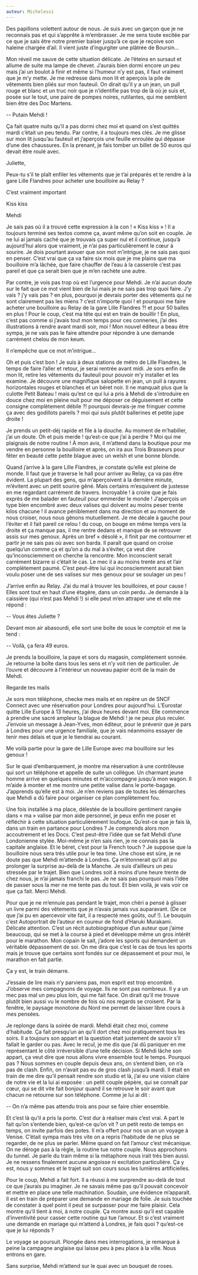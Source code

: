 ```yaml
---
auteur: Michelessi
---
```


Des papillons volettent autour de nous. Je suis avec un garçon que je ne reconnais pas et qui s’apprête à m’embrasser. Je me sens toute excitée par ce que je sais être notre premier baiser jusqu’à ce que je reçoive son haleine chargée d’ail. Il vient juste d’ingurgiter une plâtrée de Boursin...

Mon réveil me sauve de cette situation délicate. Je l’éteins en sursaut et allume de suite ma lampe de chevet. J’aurais bien dormi encore un peu mais j’ai un boulot à finir et même si l’humeur n’y est pas, il faut vraiment que je m’y mette. Je me redresse dans mon lit et aperçois la pile de vêtements bien pliés sur mon fauteuil. On dirait qu’il y a un jean, un pull rouge et blanc et un truc noir que je n’identifie pas trop de là où je suis et, posée sur le tout, une paire de pompes noires, rutilantes, qui me semblent bien être des Doc Martens.

-- Putain Mehdi !

Ça fait quatre nuits qu’il a pas dormi chez moi et quand on s’est quittés mardi c’était un peu tendu. Par contre, il a toujours mes clés. Je me glisse sur mon lit jusqu’au fauteuil et j’aperçois une feuille enroulée qui dépasse d’une des chaussures. En la prenant, je fais tomber un billet de 50 euros qui devait être roulé avec.

Juliette,

Peux-tu s’il te plaît enfiler les vêtements que je t’ai préparés et te rendre à la gare Lille Flandres pour acheter une bouilloire au Relay ?

C’est vraiment important

Kiss kiss

Mehdi

Je sais pas où il a trouvé cette expression à la con ! « Kiss kiss » ! Il a toujours terminé ses textos comme ça, avant même qu’on soit en couple. Je ne lui ai jamais caché que je trouvais ça super nul et il continue, jusqu’à aujourd’hui alors que vraiment, je n’ai pas particulièrement le cœur à sourire. Je dois pourtant avouer que son mot m’intrigue, je ne sais pas quoi en penser. C’est vrai que ça va faire six mois que je me plains que ma bouilloire m’a lâchée, que faire chauffer de l’eau à la casserole c’est pas pareil et que ça serait bien que je m’en rachète une autre. 

Par contre, je vois pas trop où est l’urgence pour Mehdi. Je n’ai aucun doute sur le fait que ce mot vient bien de lui mais je ne sais pas trop quoi faire. J’y vais ? j’y vais pas ? en plus, pourquoi je devrais porter des vêtements qui ne sont clairement pas les miens ? c’est n’importe quoi ! et pourquoi me faire acheter une bouilloire au Relay de la gare Lille Flandres ?! et pour 50 balles en plus ! Pour le coup, c’est ma tête qui est en train de bouillir ! En plus, c’est pas comme si j’avais tout mon temps pour ces conneries, j’ai des illustrations à rendre avant mardi soir, moi ! Mon nouvel éditeur a beau être sympa, je ne vais pas le faire attendre pour répondre à une demande carrément chelou de mon keum.

Il n’empêche que ce mot m’intrigue...

Oh et puis c’est bon ! Je suis à deux stations de métro de Lille Flandres, le temps de faire l’aller et retour, je serai rentrée avant midi. Je sors enfin de mon lit, retire les vêtements du fauteuil pour pouvoir m’y installer et les examine. Je découvre une magnifique salopette en jean, un pull à rayures horizontales rouges et blanches et un béret noir. Il ne manquait plus que la culotte Petit Bateau ! mais qu’est ce qui lui a pris à Mehdi de s’introduire en douce chez moi en pleine nuit pour me déposer ce déguisement et cette consigne complètement débile ?! pourquoi devrais-je me fringuer comme ça avec des godillots pareils ? moi qui suis plutôt ballerines et petite jupe droite !

Je prends un petit-déj rapide et file à la douche. Au moment de m’habiller, j’ai un doute. Oh et puis merde ! qu’est-ce que j’ai à perdre ? Moi qui me plaignais de notre routine ! À mon avis, il m’attend dans la boutique pour me vendre en personne la bouilloire et après, on ira aux Trois Brasseurs pour fêter en beauté cette petite blague avec un welsh et une bonne blonde.

Quand j’arrive à la gare Lille Flandres, je constate qu’elle est pleine de monde. Il faut que je traverse le hall pour arriver au Relay, ça va pas être évident. La plupart des gens, qui m’aperçoivent à la dernière minute, m’évitent avec un petit sourire gêné. Mais certains m’esquivent de justesse en me regardant carrément de travers. Incroyable ! à croire que je fais exprès de me balader en fauteuil pour emmerder le monde ! J’aperçois un type bien encombré avec deux valises qui doivent au moins peser trente kilos chacune ! il avance péniblement dans ma direction et au moment de nous croiser, nous nous gênons mutuellement. Je me décale à gauche pour l’éviter et il fait pareil ce relou ! du coup, on bouge en même temps vers la droite et ça manque pas, il me rentre dedans et manque de se retrouver assis sur mes genoux. Après un bref « désolé », il finit par me contourner et partir je ne sais pas où avec son barda. Il paraît que quand on croise quelqu’un comme ça et qu’on a du mal à s’éviter, ça veut dire qu’inconsciemment on cherche la rencontre. Mon inconscient serait carrément bizarre si c’était le cas. Le mec il a au moins trente ans et l’air complètement paumé. C’est peut-être lui qui inconsciemment aurait bien voulu poser une de ses valises sur mes genoux pour se soulager un peu !

J’arrive enfin au Relay. J’ai du mal à trouver les bouilloires, et pour cause ! Elles sont tout en haut d’une étagère, dans un coin perdu. Je demande à la caissière (qui n’est pas Mehdi !) si elle peut m’en attraper une et elle me répond :

-- Vous êtes Juliette ?

Devant mon air abasourdi, elle sort une boîte de sous le comptoir et me la tend :

-- Voilà, ça fera 49 euros.

Je prends la bouilloire, la paye et sors du magasin, complètement sonnée. Je retourne la boîte dans tous les sens et n’y voit rien de particulier. Je l’ouvre et découvre à l’intérieur un nouveau papier écrit de la main de Mehdi.

Regarde tes mails

Je sors mon téléphone, checke mes mails et en repère un de SNCF Connect avec une réservation pour Londres pour aujourd’hui. L’Eurostar quitte Lille Europe à 13 heures, j’ai deux heures devant moi. Elle commence à prendre une sacré ampleur la blague de Mehdi ! je ne peux plus reculer. J’envoie un message à Jean-Yves, mon éditeur, pour le prévenir que je pars à Londres pour une urgence familiale, que je vais néanmoins essayer de tenir mes délais et que je le tiendrai au courant. 

Me voilà partie pour la gare de Lille Europe avec ma bouilloire sur les genoux !

Sur le quai d’embarquement, je montre ma réservation à une contrôleuse qui sort un téléphone et appelle de suite un collègue. Un charmant jeune homme arrive en quelques minutes et m’accompagne jusqu’à mon wagon. Il m’aide à monter et me montre une petite valise dans le porte-bagage. J’apprends qu’elle est à moi. Je n’en reviens pas de toutes les démarches que Mehdi a dû faire pour organiser ce plan complètement fou.

Une fois installée à ma place, délestée de la bouilloire gentiment rangée dans « ma » valise par mon aide personnel, je peux enfin me poser et réfléchir à cette situation particulièrement loufoque. Qu’est-ce que je fais là, dans un train en partance pour Londres ? Je comprends alors mon accoutrement et les Docs. C’est peut-être l’idée que se fait Mehdi d’une Londonienne stylée. Moi-même je n’en sais rien, je ne connais pas la capitale anglaise. Et le béret, c’est pour la French touch ? Je suppose que la bouilloire nous sera très utile pour le tea time. Une chose est sûre, je ne doute pas que Mehdi m’attende à Londres. Ça m’étonnerait qu’il ait pu prolonger la surprise au-delà de la Manche. Je suis d’ailleurs un peu stressée par le trajet. Bien que Londres soit à moins d’une heure trente de chez nous, je n’ai jamais franchi le pas. Je ne sais pas pourquoi mais l’idée de passer sous la mer ne me tente pas du tout. Et bien voilà, je vais voir ce que ça fait. Merci Mehdi.

Pour que je ne m’ennuie pas pendant le trajet, mon chéri a pensé à glisser un livre parmi des vêtements que je n’avais jamais vus auparavant. (De ce que j’ai pu en apercevoir vite fait, il a respecté mes goûts, ouf !). Le bouquin c’est Autoportrait de l’auteur en coureur de fond d’Haruki Murakami. Délicate attention. C’est un récit autobiographique d’un auteur que j’aime beaucoup, qui se met à la course à pied et développe même un gros intérêt pour le marathon. Mon copain le sait, j’adore les sports qui demandent un véritable dépassement de soi. On me dira que c’est le cas de tous les sports mais je trouve que certains sont fondés sur ce dépassement et pour moi, le marathon en fait partie. 

Ça y est, le train démarre.

J’essaie de lire mais n’y parviens pas, mon esprit est trop encombré. J’observe mes compagnons de voyage. Ils ne sont pas nombreux. Il y a un mec pas mal un peu plus loin, qui me fait face. On dirait qu’il me trouve plutôt bien aussi vu le nombre de fois où nos regards se croisent. Par la fenêtre, le paysage monotone du Nord me permet de laisser libre cours à mes pensées.

Je replonge dans la soirée de mardi. Mehdi était chez moi, comme d’habitude. Ça fait presqu’un an qu’il dort chez moi pratiquement tous les soirs. Il a toujours son appart et la question était justement de savoir s’il fallait le garder ou pas. Avec le recul, je me dis que j’ai dû paniquer en me représentant le côté irréversible d’une telle décision. Si Mehdi lâche son appart, ça veut dire que nous allons vivre ensemble tout le temps. Pourquoi pas ? Nous sommes en couple depuis deux ans, on s’entend bien, on n’a pas de clash. Enfin, on n’avait pas eu de gros clash jusqu’à mardi. Il était en train de me dire qu’il pensait rendre son studio et là, j’ai eu une vision claire de notre vie et la lui ai exposée : un petit couple pépère, qui se connaît par cœur, qui se dit vite fait bonjour quand il se retrouve le soir avant que chacun ne retourne sur son téléphone. Comme je lui ai dit :

-- On n’a même pas attendu trois ans pour se faire chier ensemble.

Et c’est là qu’il a pris la porte. C’est dur à réaliser mais c’est vrai. A part le fait qu’on s’entende bien, qu’est-ce qu’on vit ? un petit resto de temps en temps, on invite parfois des potes. Il m’a offert pour nos un an un voyage à Venise. C’était sympa mais très vite on a repris l’habitude de ne plus se regarder, de ne plus se parler. Même quand on fait l’amour c’est mécanique. On ne déroge pas à la règle, la routine tue notre couple. Nous approchons du tunnel. Je parle du train même si la métaphore nous irait très bien aussi. Je ne ressens finalement aucune angoisse ni excitation particulière. Ça y est, nous y sommes et le trajet suit son cours sous les lumières artificielles.

Pour le coup, Mehdi a fait fort. Il a réussi à me surprendre au-delà de tout ce que j’aurais pu imaginer. Je ne savais même pas qu’il pouvait concevoir et mettre en place une telle machination. Soudain, une évidence m’apparaît. Il est en train de préparer une demande en mariage de folie. Je suis touchée de constater à quel point il peut se surpasser pour me faire plaisir. Cela montre qu’il tient à moi, à notre couple. Ça montre aussi qu’il est capable d’inventivité pour casser cette routine qui tue l’amour. Et si c’est vraiment une demande en mariage qui m’attend à Londres, je fais quoi ? qu’est-ce que je lui réponds ?

Le voyage se poursuit. Plongée dans mes interrogations, je remarque à peine la campagne anglaise qui laisse peu à peu place à la ville. Nous entrons en gare.

Sans surprise, Mehdi m’attend sur le quai avec un bouquet de roses.
